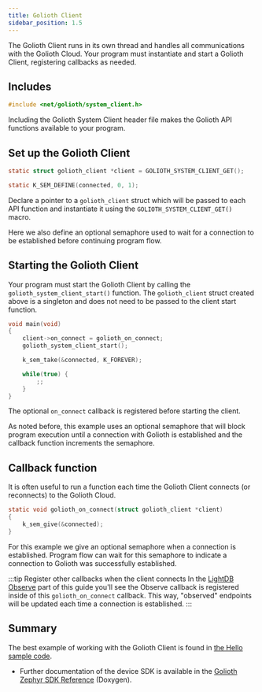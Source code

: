 ```yaml
---
title: Golioth Client
sidebar_position: 1.5
---
```


The Golioth Client runs in its own thread and handles all communications with
the Golioth Cloud. Your program must instantiate and start a Golioth Client,
registering callbacks as needed.

## Includes

```c
#include <net/golioth/system_client.h>
```

Including the Golioth System Client header file makes the Golioth API functions
available to your program.

## Set up the Golioth Client

```c
static struct golioth_client *client = GOLIOTH_SYSTEM_CLIENT_GET();

static K_SEM_DEFINE(connected, 0, 1);
```

Declare a pointer to a `golioth_client` struct which will be passed to each API
function and instantiate it using the `GOLIOTH_SYSTEM_CLIENT_GET()` macro.

Here we also define an optional semaphore used to wait for a connection to be
established before continuing program flow.

## Starting the Golioth Client

Your program must start the Golioth Client by calling the
`golioth_system_client_start()` function. The `golioth_client` struct
created above is a singleton and does not need to be passed to the client start
function.

```c
void main(void)
{
	client->on_connect = golioth_on_connect;
	golioth_system_client_start();

	k_sem_take(&connected, K_FOREVER);

	while(true) {
		;;
	}
}
```

The optional `on_connect` callback is registered before starting the client.

As noted before, this example uses an optional semaphore that will block program
execution until a connection with Golioth is established and the callback
function increments the semaphore.

## Callback function

It is often useful to run a function each time the Golioth Client connects
(or reconnects) to the Golioth Cloud.

```c
static void golioth_on_connect(struct golioth_client *client)
{
	k_sem_give(&connected);
}
```

For this example we give an optional semaphore when a connection is established.
Program flow can wait for this semaphore to indicate a connection to Golioth was
successfully established.

:::tip Register other callbacks when the client connects
In the [LightDB Observe](./light-db/guide-light-db-observe.md) part of this
guide you'll see the Observe callback is registered inside of this
`golioth_on_connect` callback. This way, "observed" endpoints will be updated
each time a connection is established.
:::
## Summary

The best example of working with the Golioth Client is found in [the Hello sample
code](https://github.com/golioth/golioth-zephyr-sdk/tree/main/samples/hello).

* Further documentation of the device SDK is available in the [Golioth Zephyr
  SDK Reference](https://zephyr-sdk-docs.golioth.io/) (Doxygen).
